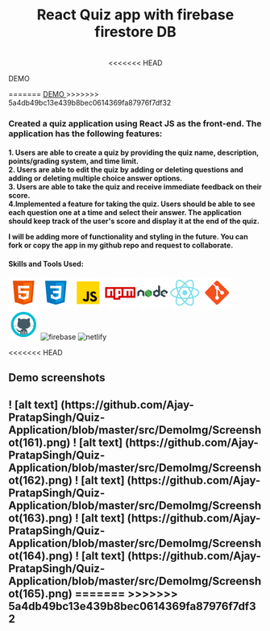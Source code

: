 <h1 align="center">React Quiz app with firebase firestore DB</h1>
 
 <p align="center"><br/>
<<<<<<< HEAD
 <p>DEMO</p>
     <a href="https://in-quiz-itive.netlify.app/"></a>
=======
 <a href="https://in-quiz-itive.netlify.app/"> DEMO </a>
>>>>>>> 5a4db49bc13e439b8bec0614369fa87976f7df32
 </p>


<h3>Created a quiz application using React JS as the front-end. The
application has the following features:</h3>

<h4>1. Users are able to create a quiz by providing the quiz name, description,
points/grading system, and time limit.<br />
2. Users are able to edit the quiz by adding or deleting questions and
adding or deleting multiple choice answer options.<br />
3. Users are able to take the quiz and receive immediate feedback on their
score.<br />
4.Implemented a feature for taking the quiz. Users should be able to see each
question one at a time and select their answer. The application should keep track
of the user's score and display it at the end of the quiz.<br />

I will be adding more of functionality and styling in the future. You can fork or copy the app in my github repo and request to collaborate.</h4>




<h4>Skills and Tools Used: </h4>

<p align="left">
	<img style="margin: auto;" src="https://raw.githubusercontent.com/sachinverma53121/sachinverma53121/master/icons/html5.png" alt=html5 width="60" height="60"/> 
	<img style="margin: auto;" src="https://raw.githubusercontent.com/sachinverma53121/sachinverma53121/master/icons/css3.png" alt=css3 width="60" height="60"/> 
	
 <img style="margin: auto;" src="https://raw.githubusercontent.com/sachinverma53121/sachinverma53121/master/icons/js.png" alt=javascript width="60" height="60"/>

 <img style="margin: auto;" src="https://raw.githubusercontent.com/sachinverma53121/sachinverma53121/master/icons/npm.png" alt=npm width="60" height="60"/>
 <img style="margin: auto;" src="https://raw.githubusercontent.com/sachinverma53121/sachinverma53121/master/icons/node.png" alt=nodejs width="60" height="60"/>
 <img style="margin: auto;" src="https://raw.githubusercontent.com/sachinverma53121/sachinverma53121/master/icons/react.png" alt=react width="60" height="60"/>  
<img style="margin: auto;" src="https://raw.githubusercontent.com/sachinverma53121/sachinverma53121/master/icons/git.png" alt=git width="60" height="60"/>
<img style="margin: auto;" src="https://raw.githubusercontent.com/sachinverma53121/sachinverma53121/master/icons/github.png" alt=github width="60" height="60"/>
<img style="margin: auto;" src="https://yt3.ggpht.com/ytc/AAUvwni6auGZNOFo5PfYQUwW4mLmCMRJ1sHXqApbh_fwYw=s900-c-k-c0x00ffffff-no-rj" alt=firebase width="60" height="60"/>
<img style="margin: auto;" src="https://opencollective-production.s3.us-west-1.amazonaws.com/ff0a6e30-eab3-11e9-a22e-83df461207f7.png" alt=netlify width="60" height="60"/>
</p>

<<<<<<< HEAD
<h2> Demo screenshots <h2>
! [alt text] (https://github.com/Ajay-PratapSingh/Quiz-Application/blob/master/src/DemoImg/Screenshot(161).png)
! [alt text] (https://github.com/Ajay-PratapSingh/Quiz-Application/blob/master/src/DemoImg/Screenshot(162).png)
! [alt text] (https://github.com/Ajay-PratapSingh/Quiz-Application/blob/master/src/DemoImg/Screenshot(163).png)
! [alt text] (https://github.com/Ajay-PratapSingh/Quiz-Application/blob/master/src/DemoImg/Screenshot(164).png)
! [alt text] (https://github.com/Ajay-PratapSingh/Quiz-Application/blob/master/src/DemoImg/Screenshot(165).png)
=======
>>>>>>> 5a4db49bc13e439b8bec0614369fa87976f7df32

